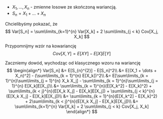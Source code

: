 - $X_1,\dots, X_n$ - zmienne losowe ze skończoną wariancją.
- $S_n = X_1 + \dots + X_n$

Chcielibyśmy pokazać, że
$$
    Var[S_n] = \sum\limits_{k=1}^{n} Var[X_k] + 2 \sum\limits_{j < k} Cov[X_j, X_k]
$$

Przypomnijmy wzór na kowariancję
$$
    Cov[X, Y] = E[XY] - E[X]E[Y]
$$

Zaczniemy dowód, wychodząc od klasycznego wzoru na wariancję
$$
\begin{align*}
    Var[S_n] &= E[S_{n}^{2}] - E[S_n]^2\\
             &= E[(X_1 + \dots + X_n)^2] - (\sum\limits_{k = 1}^{n} E[X_k])^2\\
             &= E[\sum\limits_{k = 1}^{n}\sum\limits_{j = 1}^{n} X_k X_j] - \sum\limits_{k = 1}^{n}\sum\limits_{j = 1}^{n} E[X_k]E[X_j]\\
             &= \sum\limits_{k = 1}^{n}(E[X_k^2] - E[X_k]^2) + \sum\limits_{k < j}^{n}(E[X_k X_j] - E[X_k]E[X_j]) + \sum\limits_{j < k}^{n}(E[X_k X_j] - E[X_k]E[X_j])\\
             &= \sum\limits_{k = 1}^{n}(E[X_k^2] - E[X_k]^2) + 2\sum\limits_{k < j}^{n}(E[X_k X_j] - E[X_k]E[X_j])\\
             &= \sum\limits_{k=1}^{n} Var[X_k] + 2 \sum\limits_{j < k} Cov[X_j, X_k]
\end{align*}    
$$
